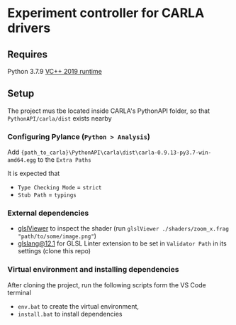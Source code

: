 # Experiment controller for CARLA drivers

## Requires

Python 3.7.9
[VC++ 2019 runtime](https://aka.ms/vs/17/release/vc_redist.x64.exe)

## Setup

The project mus tbe located inside CARLA's PythonAPI folder, so that `PythonAPI/carla/dist` exists nearby

### Configuring Pylance (`Python > Analysis`)

Add `{path_to_carla}\PythonAPI\carla\dist\carla-0.9.13-py3.7-win-amd64.egg` to the `Extra Paths`

It is expected that
- `Type Checking Mode` = `strict`
- `Stub Path` = `typings`

### External dependencies

- [glslViewer](https://github.com/patriciogonzalezvivo/glslViewer) to inspect the shader (run `glslViewer ./shaders/zoom_x.frag "path/to/some/image.png"`)
- [glslang@12.1](https://github.com/KhronosGroup/glslang) for GLSL Linter extension to be set in `Validator Path` in its settings (clone this repo)

### Virtual environment and installing dependencies

After cloning the project, run the following scripts form the VS Code terminal
 - `env.bat` to create the virtual environment,
 - `install.bat` to install dependencies
